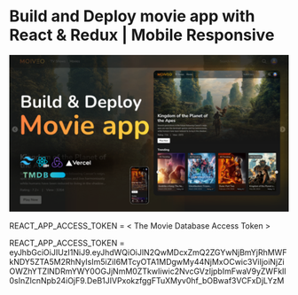 # Build and Deploy movie app with React & Redux | Mobile Responsive

![Alt text](thumnail.png?raw=true "Title")

REACT_APP_ACCESS_TOKEN = < The Movie Database Access Token >


REACT_APP_ACCESS_TOKEN = eyJhbGciOiJIUzI1NiJ9.eyJhdWQiOiJlN2QwMDcxZmQ2ZGYwNjBmYjRhMWFkNDY5ZTA5M2RhNyIsIm5iZiI6MTcyOTA1MDgwMy44NjMxOCwic3ViIjoiNjZiOWZhYTZlNDRmYWY0OGJjNmM0ZTkwIiwic2NvcGVzIjpbImFwaV9yZWFkIl0sInZlcnNpb24iOjF9.DeB1JIVPxokzfggFTuXMyv0hf_bOBwaf3VCFxDjLYzM
